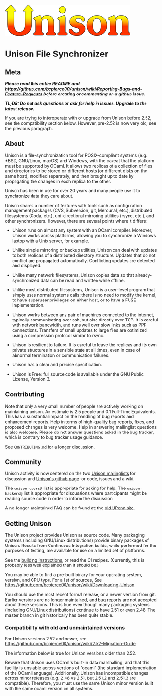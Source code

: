 ![Unison](icons/unison.png)

# Unison File Synchronizer

## Meta

***Please read this entire README and
https://github.com/bcpierce00/unison/wiki/Reporting-Bugs-and-Feature-Requests
before creating or commenting on a github issue.***

***TL;DR: Do not ask questions or ask for help in issues.  Upgrade to the latest release.***

If you are trying to interoperate with or upgrade from Unison before
2.52, see the compatibility section below.  However, pre-2.52 is now
very old; see the previous paragraph.

## About

Unison is a file-synchronization tool for POSIX-compliant systems
(e.g. *BSD, GNU/Linux, macOS) and Windows, with the caveat that the
platform must be supported by OCaml.  It allows two replicas of a
collection of files and directories to be stored on different hosts
(or different disks on the same host), modified separately, and then
brought up to date by propagating the changes in each replica to the
other.

Unison has been in use for over 20 years and many people use it to
synchronize data they care about.

Unison shares a number of features with tools such as configuration
management packages (CVS, Subversion, git, Mercurial, etc.),
distributed filesystems (Coda, etc.), uni-directional mirroring
utilities (rsync, etc.), and other synchronizers.  However, there are
several points where it differs:

 * Unison runs on almost any system with an OCaml compiler. Moreover,
   Unison works across platforms, allowing you to synchronize a
   Windows laptop with a Unix server, for example.

 * Unlike simple mirroring or backup utilities, Unison can deal with
   updates to both replicas of a distributed directory
   structure. Updates that do not conflict are propagated
   automatically. Conflicting updates are detected and displayed.

 * Unlike many network filesystems, Unison copies data so that
   already-synchronized data can be read and written while offline.

 * Unlike most distributed filesystems, Unison is a user-level program
   that simply uses normal systems calls: there is no need to modify
   the kernel, to have superuser privileges on either host, or to have
   a FUSE implementation.

 * Unison works between any pair of machines connected to the
   internet, typically communicating over ssh, but also directly over
   TCP.  It is careful with network bandwidth, and runs well over slow
   links such as PPP connections. Transfers of small updates to large
   files are optimized using a compression protocol similar to rsync.

 * Unison is resilient to failure. It is careful to leave the replicas
   and its own private structures in a sensible state at all times,
   even in case of abnormal termination or communication failures.

 * Unison has a clear and precise specification.

 * Unison is Free; full source code is available under the GNU Public
   License, Version 3.

## Contributing

Note that only a very small number of people are actively working on
maintaining unison.  An estimate is 2.5 people and 0.1 Full-Time
Equivalents.  This has a substantial impact on the handling of bug
reports and enhancement reports.  Help in terms of high-quality bug
reports, fixes, and proposed changes is very welcome.  Help in
answering mailinglist questions is also welcome.  Please do not answer
questions asked in the bug tracker, which is contrary to bug tracker
usage guidance.

See `CONTRIBUTING.md` for a longer discussion.

## Community

Unison activity is now centered on the two [Unison
mailinglists](https://github.com/bcpierce00/unison/wiki/Mailing-Lists)
for discussion and [Unison's github
page](https://github.com/bcpierce00/unison/) for code, issues and a
wiki.

The `unison-users@` list is appropriate for asking for help.  The
`unison-hackers@` list is appropriate for discussions where
participants might be reading source code in order to inform the
discussion.

A no-longer-maintained FAQ can be found at: the [old UPenn
site](http://www.cis.upenn.edu/~bcpierce/unison).

## Getting Unison

The Unison project provides Unison as source code.  Many packaging
systems (including GNU/Linux distributions) provide binary packages of
Unison.  Results from Continuous Integration builds, while performed
for the purposes of testing, are available for use on a limited set of
platforms.

See the [building instructions](INSTALL.md), or read the CI
recipes.  (Currently, this is probably less well explained than it
should be.)

You may be able to find a pre-built binary for your operating system,
version, and CPU type.  For a list of sources, See
https://github.com/bcpierce00/unison/wiki/Downloading-Unison

You should use the most recent formal release, or a newer version from
git.  Earlier versions are no longer maintained, and bug reports are
not accepted about these versions.  This is true even though many
packaging systems (including GNU/Linux distributions) continue to have
2.51 or even 2.48.  The master branch in git historically has been
quite stable.

### Compatibility with old and unmaintained versions

For Unison versions 2.52 and newer, see
https://github.com/bcpierce00/unison/wiki/2.52-Migration-Guide

The information below is true for Unison versions older than 2.52.

Beware that Unison uses OCaml's built-in data marshalling, and that
this facility is unstable across versions of "ocaml" (the standard
implementation of the OCaml language).  Additionally, Unison has
incompatible changes across minor releases (e.g. 2.48 vs 2.51, but
2.51.2 and 2.51.3 are compatible).  Therefore, you must use the same
Unison minor version built with the same ocaml version on all systems.
